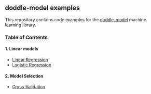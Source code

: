 ## doddle-model examples
This repository contains code examples for the [doddle-model](https://github.com/picnicml/doddle-model) machine learning library.

### Table of Contents

#### 1. Linear models
* [Linear Regression](src/main/scala/com/picnicml/doddlemodel/examples/linear/LinearRegressionExample.scala)
* [Logistic Regression](src/main/scala/com/picnicml/doddlemodel/examples/linear/LogisticRegressionExample.scala)

#### 2. Model Selection
* [Cross-Validation](src/main/scala/com/picnicml/doddlemodel/examples/modelselection/CrossValidationExample.scala)
